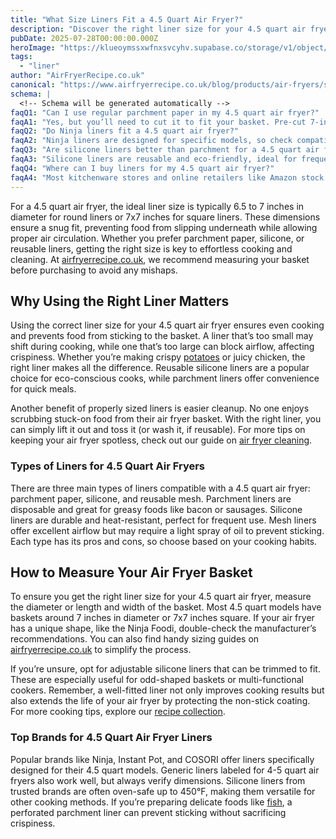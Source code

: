 ```yaml
---
title: "What Size Liners Fit a 4.5 Quart Air Fryer?"
description: "Discover the right liner size for your 4.5 quart air fryer with our easy guide. Enjoy mess-free cooking and effortless cleanup today!"
pubDate: 2025-07-28T00:00:00.000Z
heroImage: "https://klueoymssxwfnxsvcyhv.supabase.co/storage/v1/object/public/Shmucket/what-size-liners-fit-4-5-quart-air-fryer.webp"
tags:
  - "liner"
author: "AirFryerRecipe.co.uk"
canonical: "https://www.airfryerrecipe.co.uk/blog/products/air-fryers/specifications/what-size-liners-fit-4-5-quart-air-fryer"
schema: |
  <!-- Schema will be generated automatically -->
faqQ1: "Can I use regular parchment paper in my 4.5 quart air fryer?"
faqA1: "Yes, but you’ll need to cut it to fit your basket. Pre-cut 7-inch round or square liners are more convenient and ensure proper airflow. Avoid letting parchment paper touch the heating element to prevent burning."
faqQ2: "Do Ninja liners fit a 4.5 quart air fryer?"
faqA2: "Ninja liners are designed for specific models, so check compatibility first. Many generic 7-inch liners fit Ninja 4.5 quart air fryers, but measuring your basket is the safest bet."
faqQ3: "Are silicone liners better than parchment for a 4.5 quart air fryer?"
faqA3: "Silicone liners are reusable and eco-friendly, ideal for frequent use. Parchment liners are disposable and better for greasy foods. Choose based on your cooking needs and sustainability preferences."
faqQ4: "Where can I buy liners for my 4.5 quart air fryer?"
faqA4: "Most kitchenware stores and online retailers like Amazon stock air fryer liners. Check <a href=https://www.airfryerrecipe.co.uk>airfryerrecipe.co.uk</a> for trusted recommendations and sizing guides before purchasing."
---
```

<p>For a 4.5 quart air fryer, the ideal liner size is typically 6.5 to 7 inches in diameter for round liners or 7x7 inches for square liners. These dimensions ensure a snug fit, preventing food from slipping underneath while allowing proper air circulation. Whether you prefer parchment paper, silicone, or reusable liners, getting the right size is key to effortless cooking and cleaning. At <a href=https://www.airfryerrecipe.co.uk>airfryerrecipe.co.uk</a>, we recommend measuring your basket before purchasing to avoid any mishaps.</p>  

<h2>Why Using the Right Liner Matters</h2>  
<p>Using the correct liner size for your 4.5 quart air fryer ensures even cooking and prevents food from sticking to the basket. A liner that’s too small may shift during cooking, while one that’s too large can block airflow, affecting crispiness. Whether you’re making crispy <a href=https://www.airfryerrecipe.co.uk/recipe-category/potatoes>potatoes</a> or juicy chicken, the right liner makes all the difference. Reusable silicone liners are a popular choice for eco-conscious cooks, while parchment liners offer convenience for quick meals.</p>  

<p>Another benefit of properly sized liners is easier cleanup. No one enjoys scrubbing stuck-on food from their air fryer basket. With the right liner, you can simply lift it out and toss it (or wash it, if reusable). For more tips on keeping your air fryer spotless, check out our guide on <a href=https://www.airfryerrecipe.co.uk/air-fryer-cleaner>air fryer cleaning</a>.</p>  

<h3>Types of Liners for 4.5 Quart Air Fryers</h3>  
<p>There are three main types of liners compatible with a 4.5 quart air fryer: parchment paper, silicone, and reusable mesh. Parchment liners are disposable and great for greasy foods like bacon or sausages. Silicone liners are durable and heat-resistant, perfect for frequent use. Mesh liners offer excellent airflow but may require a light spray of oil to prevent sticking. Each type has its pros and cons, so choose based on your cooking habits.</p>  

<h2>How to Measure Your Air Fryer Basket</h2>  
<p>To ensure you get the right liner size for your 4.5 quart air fryer, measure the diameter or length and width of the basket. Most 4.5 quart models have baskets around 7 inches in diameter or 7x7 inches square. If your air fryer has a unique shape, like the Ninja Foodi, double-check the manufacturer’s recommendations. You can also find handy sizing guides on <a href=https://www.airfryerrecipe.co.uk>airfryerrecipe.co.uk</a> to simplify the process.</p>  

<p>If you’re unsure, opt for adjustable silicone liners that can be trimmed to fit. These are especially useful for odd-shaped baskets or multi-functional cookers. Remember, a well-fitted liner not only improves cooking results but also extends the life of your air fryer by protecting the non-stick coating. For more cooking tips, explore our <a href=https://www.airfryerrecipe.co.uk/recipes>recipe collection</a>.</p>  

<h3>Top Brands for 4.5 Quart Air Fryer Liners</h3>  
<p>Popular brands like Ninja, Instant Pot, and COSORI offer liners specifically designed for their 4.5 quart models. Generic liners labeled for 4-5 quart air fryers also work well, but always verify dimensions. Silicone liners from trusted brands are often oven-safe up to 450°F, making them versatile for other cooking methods. If you’re preparing delicate foods like <a href=https://www.airfryerrecipe.co.uk/recipe-category/fish>fish</a>, a perforated parchment liner can prevent sticking without sacrificing crispiness.</p>
